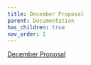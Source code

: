 ```yaml
---
title: December Proposal
parent: Documentation
has_children: true
nav_order: 1
---
```


 <a href="UAV (5).pdf">December Proposal</a> 

